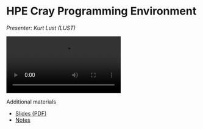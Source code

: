 # HPE Cray Programming Environment

*Presenter: Kurt Lust (LUST)*

<video src="https://462000265.lumidata.eu/1day-20230509/recordings/02_HPE_Cray_Programming_Environment.mp4" controls="controls">
</video>

Additional materials

-   [Slides (PDF)](https://462000265.lumidata.eu/1day-20230509/files/LUMI-1day-20230509-02-CPE.pdf)
-   [Notes](02_CPE.md)
